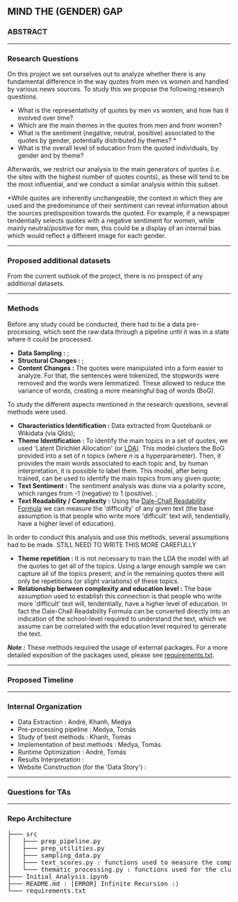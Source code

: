## MIND THE (GENDER) GAP

### ABSTRACT

---

### Research Questions

On this project we set ourselves out to analyze whether there is any fundamental difference in the way quotes from men vs women and handled by various news sources. To study this we propose the following research questions.

- What is the representativity of quotes by men vs women, and how has it evolved over time?
- Which are the main themes in the quotes from men and from women?
- What is the sentiment (negative, neutral, positive) associated to the quotes by gender, potentially distributed by themes? *
- What is the overall level of education from the quoted individuals, by gender and by theme?

Afterwards, we restrict our analysis to the main generators of quotes (i.e. the sites with the highest number of quotes counts), as these will tend to be the most influential, and we conduct a similar analysis within this subset.

\*While quotes are inherently unchangeable, the context in which they are used and the predominance of their sentiment can reveal information about the sources predisposition towards the quoted. For example, if a newspaper tendentially selects quotes with a negative sentiment for women, while mainly neutral/positive for men, this could be a display of an internal bias which would reflect a different image for each gender.

---

### Proposed additional datasets

From the current outlook of the project, there is no prospect of any additional datasets.

---

### Methods

Before any study could be conducted, there had to be a data pre-processing, which sent the raw data through a pipeline until it was in a state where it could be processed.
- **Data Sampling :** ;
- **Structural Changes :** ;
- **Content Changes :** The quotes were manipulated into a form easier to analyze. For that, the sentences were tokenized, the stopwords were removed and the words were lemmatized. These allowed to reduce the variance of words, creating a more meaningful bag of words (BoG).

To study the different aspects mentioned in the research questions, several methods were used.

- **Characteristics Identification :** Data extracted from Quotebank or Wikidata (via QIds);
- **Theme Identification :** To identify the main topics in a set of quotes, we used 'Latent Dirichlet Allocation' (or [LDA](https://en.wikipedia.org/wiki/Latent_Dirichlet_allocation)). This model clusters the BoG provided into a set of *n* topics (where *n* is a hyperparameter). Then, it provides the main words associated to each topic and, by human interpretation, it is possible to label them. This model, after being trained, can be used to identify the main topics from any given quote;
- **Text Sentiment :** The sentiment analysis was done via a polarity score, which ranges from -1 (negative) to 1 (positive). ;
- **Text Readability / Complexity :** Using the [Dale-Chall Readability Formula](https://en.wikipedia.org/wiki/Dale%E2%80%93Chall_readability_formula) we can measure the 'difficulty' of any given text (the base assumption is that people who write more 'difficult' text will, tendentially, have a higher level of education).

In order to conduct this analysis and use this methods, several assumptions had to be made. STILL NEED TO WRITE THIS MORE CAREFULLY

- **Theme repetition :** It is not necessary to train the LDA the model with all the quotes to get all of the topics. Using a large enough sample we can capture all of the topics present, and in the remaining quotes there will only be repetitions (or slight variations) of these topics.
- **Relationship between complexity and education level :** The base assumption used to establish this connection is that people who write more 'difficult' text will, tendentially, have a higher level of education. In fact the Dale-Chall Readability Formula can be converted directly into an indication of the school-level required to understand the text, which we assume can be correlated with the education level required to generate the text.

**_Note :_** These methods required the usage of external packages. For a more detailed exposition of the packages used, please see [requirements.txt](https://github.com/epfl-ada/ada-2021-project-madam/blob/main/requirements.txt).

---

### Proposed Timeline

---

### Internal Organization

- Data Extraction : André, Khanh, Medya
- Pre-processing pipeline : Medya, Tomás
- Study of best methods : Khanh, Tomás
- Implementation of best methods : Medya, Tomás
- Runtime Optimization : André, Tomás
- Results Interpretation : 
- Website Construction (for the 'Data Story') : 

---

### Questions for TAs

---

### Repo Architecture
<pre>
├─── src
│   ├─── prep_pipeline.py
│   ├─── prep_utilities.py
│   ├─── sampling_data.py
│   ├─── text_scores.py : functions used to measure the complexity of the quotes
│   └─── thematic_processing.py : functions used for the clustering of quotes by topics
├─── Initial_Analysis.ipynb
├─── README.md : [ERROR] Infinite Recursion :)
└─── requirements.txt
</pre>
